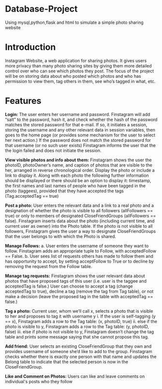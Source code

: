 # Database-Project
Using mysql,python,flask and html to simulate a simple photo sharing website

# Introduction
Instagram Website, a web application for sharing photos. It gives users more privacy than many photo sharing sites by giving them more detailed control over who can see which photos they post. The focus of the project will be on storing data about who posted which photos and who has permission to view them, tag others in them, see who’s tagged in what, etc.

# Features
**Login:** The user enters her username and password. Finstagram will add “salt” to the password, hash it, and check whether the hash of the password matches the stored password for that e-mail. If so, it initiates a session, storing the username and any other relevant data in session variables, then goes to the home page (or provides some mechanism for the user to select her next action.) If the password does not match the stored password for that username (or no such user exists) Finstagram informs the user that the the login failed and does not initiate the session.

**View visible photos and info about them:** Finstagram shows the user the photoID, photoOwner’s name, and caption of photos that are visible to the her, arranged in reverse chronological order. Display the photo or include a link to display it. Along with each photo the following further information should be displayed or there should be an option to display it: timestamp, the first names and last names of people who have been tagged in the photo (taggees), provided that they have accepted the tags (Tag.acceptedTag == true)

**Post a photo:** User enters the relevant data and a link to a real photo and a designation of whether the photo is visible to all followers (allFollowers == true) or only to members of designated CloseFriendGroups (allFollowers == false). Finstagram inserts data about the photo (including current time, and current user as owner) into the Photo table. If the photo is not visible to all followers, Finstagram gives the user a way to designate CloseFriendGroups that the user belongs to with which the Photo is shared.

**Manage Follows:** a. User enters the username of someone they want to follow. Finstagram adds an appropriate tuple to Follow, with acceptedFollow == False. b. User sees list of requests others has made to follow them and has opportunity to accept, by setting acceptFollow to True or to decline by removing the request from the Follow table.

**Manage tag requests:** Finstagram shows the user relevant data about photos that have proposed tags of this user (i.e. user is the taggee and acceptedTag is false.) User can choose to accept a tag (change acceptedTag to true), decline a tag (remove the tag from Tag table), or not make a decision (leave the proposed tag in the table with acceptedTag == false.)

**Tag a photo:** Current user, whom we’ll call x, selects a photo that is visible to her and proposes to tag it with username y i. If the user is self-tagging (y == x), Finstagram adds a row to the Tag table: (x, photoID, true) ii. else if the photo is visible to y, Finstagram adds a row to the Tag table: (y, photoID, false) iii. else if photo is not visible to y, Finstagram doesn’t change the tag table and prints some message saying that she cannot propose this tag.

**Add friend:** User selects an existing CloseFriendGroup that they own and provides username of someone she’d like to add to the group. Finstagram checks whether there is exactly one person with that name and updates the Belong table to indicate that the selected person is now in the CloseFriendGroup.

**Like and Comment on Photos:** Users can like and leave comments on individual's posts who they follow
